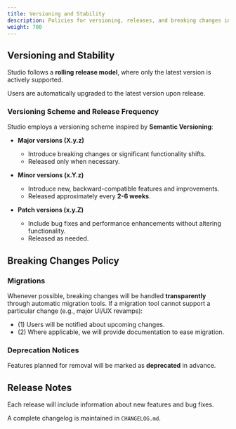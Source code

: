 ```yaml
---
title: Versioning and Stability
description: Policies for versioning, releases, and breaking changes in k6 Studio.
weight: 700
---
```


## Versioning and Stability

Studio follows a **rolling release model**, where only the latest version is actively supported. 

Users are automatically upgraded to the latest version upon release.

### Versioning Scheme and Release Frequency

Studio employs a versioning scheme inspired by **Semantic Versioning**:

- **Major versions (X.y.z)**  
  - Introduce breaking changes or significant functionality shifts.
  - Released only when necessary.

- **Minor versions (x.Y.z)**  
  - Introduce new, backward-compatible features and improvements.
  - Released approximately every **2-6 weeks**.

- **Patch versions (x.y.Z)**  
  - Include bug fixes and performance enhancements without altering functionality.
  - Released as needed.

## Breaking Changes Policy

### Migrations

Whenever possible, breaking changes will be handled **transparently** through automatic migration tools. If a migration tool cannot support a particular change (e.g., major UI/UX revamps):

- (1) Users will be notified about upcoming changes.
- (2) Where applicable, we will provide documentation to ease migration.

### Deprecation Notices

Features planned for removal will be marked as **deprecated** in advance.

## Release Notes

Each release will include information about new features and bug fixes. 

A complete changelog is maintained in `CHANGELOG.md`.